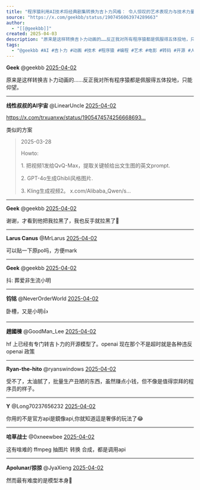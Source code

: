 ```yaml
---
title: "程序猿利用AI技术将经典剧集转换为吉卜力风格： 令人惊叹的艺术表现力与技术力量的完美结合"
source: "https://x.com/geekbb/status/1907456063974289663"
author:
  - "[[@geekbb]]"
created: 2025-04-03
description: "原来是这样转换吉卜力动画的……反正我对所有程序猿都是佩服得五体投地，只能仰望。"
tags:
  - "@geekbb #AI #吉卜力 #动画 #技术 #程序猿 #编程 #艺术 #电影 #转码 #开源 #人工智能 #模型 #文化"
---
```

**Geek** @geekbb [2025-04-02](https://x.com/geekbb/status/1907456063974289663)

原来是这样转换吉卜力动画的……反正我对所有程序猿都是佩服得五体投地，只能仰望。

---

**线性叔叔的AI宇宙** @LinearUncle [2025-04-02](https://x.com/LinearUncle/status/1907465597438640627)

https://x.com/trxuanxw/status/1905474574256668693…

类似的方案

> 2025-03-28
> 
> Howto:
> 
> 1\. 把视频1发给QvQ-Max，提取关键帧给出文生图的英文prompt.
> 
> 2\. GPT-4o生成Ghibli风格图片.
> 
> 3\. Kling生成视频2。 x.com/Alibaba\_Qwen/s…

---

**Geek** @geekbb [2025-04-02](https://x.com/geekbb/status/1907474107060596958)

谢谢，才看到他把我拉黑了，我也反手就拉黑了🤣

---

**Larus Canus** @MrLarus [2025-04-02](https://x.com/MrLarus/status/1907467367699067023)

可以贴一下原po吗，方便mark

---

**Geek** @geekbb [2025-04-02](https://x.com/geekbb/status/1907474451509424319)

抖: 葬爱非生流小明

---

**钧铭** @NeverOrderWorld [2025-04-02](https://x.com/NeverOrderWorld/status/1907486803873140798)

卧槽，又是小明👍

---

**趙國棟** @GoodMan\_Lee [2025-04-02](https://x.com/GoodMan_Lee/status/1907465699217506499)

hf 上已经有专门转吉卜力的开源模型了。openai 现在那个不是超时就是各种违反 openai 政策

---

**Ryan-the-hito** @ryanswindows [2025-04-02](https://x.com/ryanswindows/status/1907479732540813470)

受不了，太油腻了，批量生产丑陋的东西，虽然赚点小钱，但不像是值得崇拜的程序员的样子。

---

**Y** @Long70237656232 [2025-04-02](https://x.com/Long70237656232/status/1907462540982124568)

你用的不是官方api是鏡像api,你就知道這是奢侈的玩法了😂

---

**哈草战士** @0xneewbee [2025-04-02](https://x.com/0xneewbee/status/1907478737588990160)

这有啥难的 ffmpeg 抽图片 转换 合成，都是调用api

---

**Apolunar/掠掠** @JyaXieng [2025-04-02](https://x.com/JyaXieng/status/1907466212629725488)

然而最有难度的是模型本身🤣
